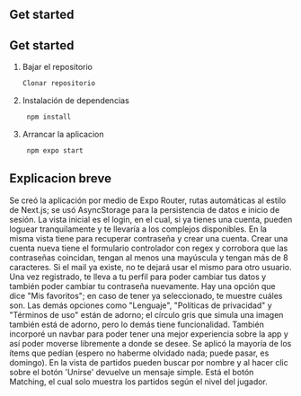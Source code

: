 ## Get started

## Get started

1. Bajar el repositorio

   ```bash
   Clonar repositorio
   ```

2. Instalación de dependencias

   ```bash
    npm install
   ```

3. Arrancar la aplicacion

   ```bash
    npm expo start
   ```

## Explicacion breve

Se creó la aplicación por medio de Expo Router, rutas automáticas al estilo de Next.js; se usó AsyncStorage para la persistencia de datos e inicio de sesión. La vista inicial es el login, en el cual, si ya tienes una cuenta, pueden loguear tranquilamente y te llevaría a los complejos disponibles. En la misma vista tiene para recuperar contraseña y crear una cuenta. Crear una cuenta nueva tiene el formulario controlador con regex y corrobora que las contraseñas coincidan, tengan al menos una mayúscula y tengan más de 8 caracteres. Si el mail ya existe, no te dejará usar el mismo para otro usuario. Una vez registrado, te lleva a tu perfil para poder cambiar tus datos y también poder cambiar tu contraseña nuevamente. Hay una opción que dice "Mis favoritos"; en caso de tener ya seleccionado, te muestre cuáles son. Las demás opciones como "Lenguaje", "Políticas de privacidad" y "Términos de uso" están de adorno; el círculo gris que simula una imagen también está de adorno, pero lo demás tiene funcionalidad. También incorporé un navbar para poder tener una mejor experiencia sobre la app y así poder moverse libremente a donde se desee. Se aplicó la mayoría de los ítems que pedían (espero no haberme olvidado nada; puede pasar, es domingo). En la vista de partidos pueden buscar por nombre y al hacer clic sobre el botón 'Unirse' devuelve un mensaje simple. Está el botón Matching, el cual solo muestra los partidos según el nivel del jugador.
